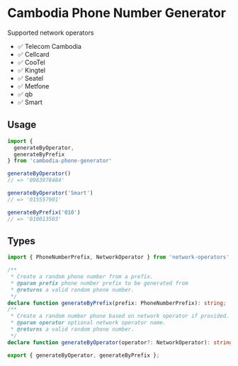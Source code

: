 # Cambodia Phone Number Generator

Supported network operators

- ✅ Telecom Cambodia
- ✅ Cellcard
- ✅ CooTel
- ✅ Kingtel
- ✅ Seatel
- ✅ Metfone
- ✅ qb
- ✅ Smart


## Usage

```js
import { 
  generateByOperator, 
  generateByPrefix 
} from 'cambodia-phone-generator'

generateByOperator()
// => '0963978484'

generateByOperator('Smart')
// => '015557901'

generateByPrefix('010')
// => '010013503'
```


## Types

```typescript
import { PhoneNumberPrefix, NetworkOperator } from 'network-operators';

/**
 * Create a random phone number from a prefix.
 * @param prefix phone number prefix to be generated from
 * @returns a valid random phone number.
 */
declare function generateByPrefix(prefix: PhoneNumberPrefix): string;
/**
 * Create a random number phone based on network operator if provided.
 * @param operator optional network operator name.
 * @returns a valid random phone number.
 */
declare function generateByOperator(operator?: NetworkOperator): string;

export { generateByOperator, generateByPrefix };
```
